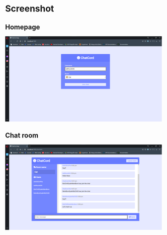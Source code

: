 # Screenshot
## Homepage
<img src="public/screenshots/index.png">

## Chat room
<img src="public/screenshots/chat.png">